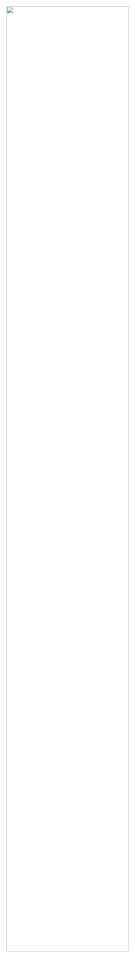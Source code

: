 
<img width="80%" src="https://user-images.githubusercontent.com/93506475/232278053-d951564e-478e-430b-9d51-d8fddd1bc333.jpg"/>
